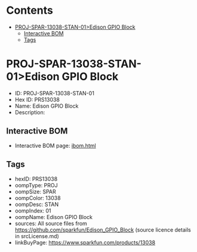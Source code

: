 



Contents
========

* [PROJ-SPAR-13038-STAN-01>Edison GPIO Block](#proj-spar-13038-stan-01edison-gpio-block)
	* [Interactive BOM](#interactive-bom)
	* [Tags](#tags)

# PROJ-SPAR-13038-STAN-01>Edison GPIO Block

- ID: PROJ-SPAR-13038-STAN-01
- Hex ID: PRS13038
- Name: Edison GPIO Block
- Description: 

## Interactive BOM

- Interactive BOM page: [ibom.html](kicad/bom/ibom.html)

## Tags

- hexID: PRS13038
- oompType: PROJ
- oompSize: SPAR
- oompColor: 13038
- oompDesc: STAN
- oompIndex: 01
- oompName: Edison GPIO Block
- sources: All source files from https://github.com/sparkfun/Edison_GPIO_Block (source licence details in srcLicense.md)
- linkBuyPage: https://www.sparkfun.com/products/13038
